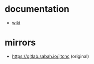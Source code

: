 # documentation

* [wiki](https://github.com/jitcnc/jitcnc.github.io/wiki)

# mirrors

* https://gitlab.sabah.io/jitcnc (original)